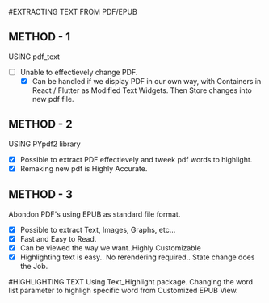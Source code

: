 #EXTRACTING TEXT FROM PDF/EPUB
## METHOD - 1
USING pdf_text
- [ ] Unable to effectievely change PDF.
    - [X] Can be handled if we display PDF in our own way, with Containers in React / Flutter as Modified Text Widgets. Then Store changes into new pdf file.

## METHOD - 2
USING PYpdf2 library
- [X] Possible to extract PDF effectievely and tweek pdf words to highlight.
- [x] Remaking new pdf is Highly Accurate.

## METHOD - 3
  Abondon PDF's using EPUB as standard file format.
- [X] Possible to extract Text, Images, Graphs, etc...
- [x] Fast and Easy to Read.
- [X] Can be viewed the way we want..Highly Customizable
- [x] Highlighting text is easy.. No rerendering required.. State change does the Job.

#HIGHLIGHTING TEXT
 Using Text_Highlight package.
 Changing the word list parameter to highligh specific word from Customized EPUB View.
 
